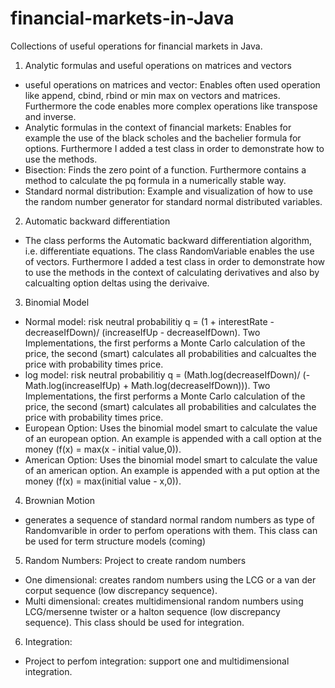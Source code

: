 # financial-markets-in-Java

Collections of useful operations for financial markets in Java.

1) Analytic formulas and useful operations on matrices and vectors
- useful operations on matrices and vector: Enables often used operation like append, cbind, rbind or min max on vectors and matrices. Furthermore the code enables
more complex operations like transpose and inverse.
- Analytic formulas in the context of financial markets: Enables for example the use of the black scholes and the bachelier formula for options. 
Furthermore I added a test class in order to demonstrate how to use the methods.
- Bisection: Finds the zero point of a function. Furthermore contains a method to calculate the pq formula in a numerically stable way.
- Standard normal distribution: Example and visualization of how to use the random number generator for standard normal distributed variables.

2) Automatic backward differentiation
- The class performs the Automatic backward differentiation algorithm, i.e. differentiate equations. The class RandomVariable enables the use of vectors. 
Furthermore I added a test class in order to demonstrate how to use the methods in the context of calculating derivatives and also by calcualting 
option deltas using the derivaive.

3) Binomial Model
- Normal model: risk neutral probabilitiy q = (1 + interestRate - decreaseIfDown)/ (increaseIfUp - decreaseIfDown). Two Implementations, the first performs a 
Monte Carlo calculation of the price, the second (smart) calculates all probabilities and calcualtes the price with probability times price.  
- log model: risk neutral probabilitiy q = (Math.log(decreaseIfDown)/ (-Math.log(increaseIfUp) + Math.log(decreaseIfDown))). Two Implementations, the first performs a 
Monte Carlo calculation of the price, the second (smart) calculates all probabilities and calculates the price with probability times price. 
- European Option: Uses the binomial model smart to calculate the value of an european option. An example is appended with a call option at the money 
(f(x) = max(x - initial value,0)).
- American Option: Uses the binomial model smart to calculate the value of an american option. An example is appended with a put option at the money 
(f(x) = max(initial value - x,0)).

4) Brownian Motion
- generates a sequence of standard normal random numbers as type of Randomvarible in order to perfom operations with them. This class can be used for term structure models (coming)

5) Random Numbers:
Project to create random numbers
- One dimensional: creates random numbers using the LCG or a van der corput sequence (low discrepancy sequence).
- Multi dimensional: creates multidimensional random numbers using LCG/mersenne twister or a halton sequence (low discrepancy sequence).
This class should be used for integration.

6) Integration:
- Project to perfom integration: support one and multidimensional integration.
